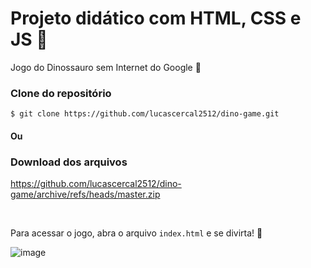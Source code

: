 # Projeto didático com HTML, CSS e JS :cactus: 

Jogo do Dinossauro sem Internet do Google :t-rex:

### Clone do repositório
`$ git clone https://github.com/lucascercal2512/dino-game.git`

#### Ou

### Download dos arquivos
https://github.com/lucascercal2512/dino-game/archive/refs/heads/master.zip

<br>


Para acessar o jogo, abra o arquivo `index.html` e se divirta! :cactus:

![image](https://user-images.githubusercontent.com/90524666/155603239-89dea97f-4d85-42bf-b0e7-296f767b418b.png)
